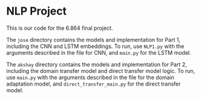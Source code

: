 # NLP Project

This is our code for the 6.864 final project.

The `jose` directory contains the models and implementation for Part 1, including the CNN and LSTM embeddings. To run, use `NLP1.py` with the arguments described in the file for CNN, and `main.py` for the LSTM model.


The `akshay` directory contains the models and implementation for Part 2, including the domain transfer model and direct transfer model logic. To run, use `main.py` with the arguments described in the file for the domain adaptation model, and `direct_transfer_main.py` for the direct transfer model.
